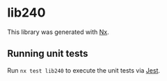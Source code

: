 # lib240

This library was generated with [Nx](https://nx.dev).

## Running unit tests

Run `nx test lib240` to execute the unit tests via [Jest](https://jestjs.io).
